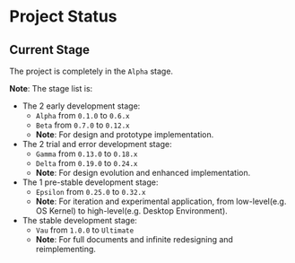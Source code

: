 # Project Status

## Current Stage

The project is completely in the `Alpha` stage.

**Note**: The stage list is:

- The 2 early development stage:
  - `Alpha` from `0.1.0` to `0.6.x`
  - `Beta` from `0.7.0` to `0.12.x`
  - **Note**: For design and prototype implementation.
- The 2 trial and error development stage:
  - `Gamma` from `0.13.0` to `0.18.x`
  - `Delta` from `0.19.0` to `0.24.x`
  - **Note**: For design evolution and enhanced implementation.
- The 1 pre-stable development stage:
  - `Epsilon` from `0.25.0` to `0.32.x`
  - **Note**: For iteration and experimental application, from low-level(e.g. OS Kernel) to high-level(e.g. Desktop Environment).
- The stable development stage:
  - `Vau` from `1.0.0` to `Ultimate`
  - **Note**: For full documents and infinite redesigning and reimplementing.
